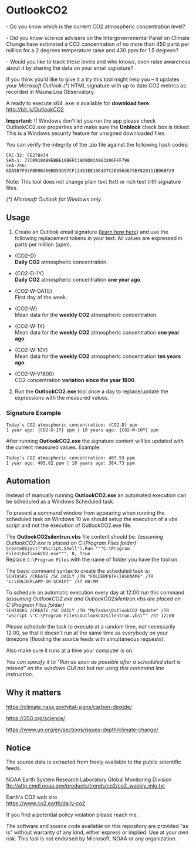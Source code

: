 # OutlookCO2
\- Do you know which is the current CO2 atmospheric concentration level?  

\- Did you know science advisers on the Intergovernmental Panel on Climate Change have estimated a CO2 concentration of no more than 450 parts per million for a 2 degrees temperature raise and 430 ppm for 1.5 degrees?  

\- Would you like to track these levels and who knows, even raise awareness about it by sharing the data on your email signature?  

If you think you'd like to give it a try this tool might help you – it updates your *Microsoft Outlook (\*)* HTML signature with up to date CO2 metrics as recorded in Mauna Loa Observatory.  

A ready to execute x64 .exe is available for **download here**: http://bit.ly/OutlookCO2  

**Important:** If Windows don't let you run the app please check OutlookCO2.exe properties and make sure the **Unblock** check box is ticked. This is a Windows security feature for unsigned downloaded files.  

You can verify the integrity of the .zip file against the following hash codes:  
```
CRC-32: FE278474
SHA-1: 77C0910AB9EBBE10BEFC39D9D03A963206FFF798
SHA-256: 6DA5B7F92F0D9B460BD53D97CF134E3EE10E437C2E6563675BF820111BD6BF29
```

Note: This tool does not change plain text (txt) or rich text (rtf) signature files.

*(\*) Microsoft Outlook for Windows only.*

## Usage
1. Create an Outlook email signature ([learn how here](https://support.office.com/en-us/article/create-and-add-a-signature-to-messages-8ee5d4f4-68fd-464a-a1c1-0e1c80bb27f2 "Create and add a signature to messages")) and use the following replacement tokens in your text. All values are expressed in parts per million (ppm).

* {CO2-D}         
**Daily CO2** atmospheric concentration.

* {CO2-D-1Y}   
**Daily CO2** atmospheric concentration **one year ago**.

* {CO2-W-DATE}    
First day of the week.

* {CO2-W}        
Mean data for the **weekly CO2** atmospheric concentration.

* {CO2-W-1Y}  
Mean data for the **weekly CO2** atmospheric concentration **one year ago**.

* {CO2-W-10Y}  
Mean data for the **weekly CO2** atmospheric concentration **ten years ago**.  

* {CO2-W-V1800}  
CO2 concentration **variation since the year 1800**.  

2. Run the **OutlookCO2.exe** tool once a day to replace/update the expressions with the measured values.

### Signature Example
```
Today's CO2 atmospheric concentration: {CO2-D} ppm  
1 year ago: {CO2-D-1Y} ppm | 10 years ago: {CO2-W-10Y} ppm
```

After running **OutlookCO2.exe** the signature content will be updated with the current measured values. Example:
```
Today's CO2 atmospheric concentration: 407.53 ppm  
1 year ago: 405.62 ppm | 10 years ago: 384.73 ppm
```

## Automation
Instead of manually running **OutlookCO2.exe** an automated execution can be scheduled as a Windows Scheduled task.

To prevent a command window from appearing when running the scheduled task on Windows 10 we should setup the execution of a vbs script and not the execution of OutlookCO2.exe file.

The **OutlookCO2silentrun.vbs** file content should be: *(assuming OutlookCO2.exe is placed on C:\Program Files folder)*
```CreateObject("Wscript.Shell").Run """C:\Program Files\OutlookCO2.exe""", 0, True```  
Replace ```C:\Program Files``` with the name of folder you have the tool on.

The basic command syntax to create the scheduled task is:  
```SCHTASKS /CREATE /SC DAILY /TN "FOLDERPATH\TASKNAME" /TR "C:\FOLDER\APP-OR-SCRIPT" /ST HH:MM```  

To schedule an automatic execution every day at 12:00 run this command *(assuming OutlookCO2.exe and OutlookCO2silentrun.vbs are placed on C:\Program Files folder)*  
```SCHTASKS /CREATE /SC DAILY /TN "MyTasks\OutlookCO2 Update" /TR "wscript \"C:\Program Files\OutlookCO2silentrun.vbs\"" /ST 12:00```

Please schedule the task to execute at a random time, not necessarily 12:00, so that it doesn't run at the same time as everybody on your timezone (flooding the source feeds with simultaneous requests).  

Also make sure it runs at a time your computer is on.  

*You can specify it to "Run as soon as possible after a scheduled start is missed" on the windows GUI not but not using this command line instruction.*  

## Why it matters

https://climate.nasa.gov/vital-signs/carbon-dioxide/

https://350.org/science/

https://www.un.org/en/sections/issues-depth/climate-change/

## Notice
The source data is extracted from freely available to the public scientific feeds.

NOAA Earth System Research Laboratory Global Monitoring Division  
ftp://aftp.cmdl.noaa.gov/products/trends/co2/co2_weekly_mlo.txt

Earth's CO2 web site  
https://www.co2.earth/daily-co2

If you find a potential policy violation please reach me.

The software and source code available on this repository are provided "as is" without warranty of any kind, either express or implied. Use at your own risk. This tool is not endorsed by Microsoft, NOAA or any organization.
